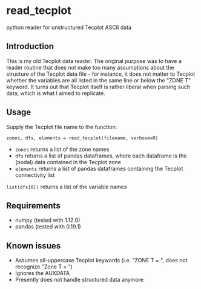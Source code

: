 # read_tecplot
python reader for unstructured Tecplot ASCII data

## Introduction
This is my old Tecplot data reader. The original purpose was to have a reader routine that does not make too many assumptions about 
the structure of the Tecplot data file - for instance, it does not matter to Tecplot whether the variables are all listed in the same
line or below the "ZONE T" keyword. It turns out that Tecplot itself is rather liberal when parsing such data, which is what I aimed to replicate.


## Usage
Supply the Tecplot file name to the function:
```
zones, dfs, elements = read_tecplot(filename, verbose=0)
```
  * `zones` returns a list of the zone names
  * `dfs` returns a list of pandas dataframes, where each dataframe is the (nodal) data contained in the Tecplot zone
  * `elements` returns a list of pandas dataframes containing the Tecplot connectivity list

`list(dfs[0])` returns a list of the variable names 

## Requirements
* numpy (tested with 1.12.0)
* pandas (tested with 0.19.1)

## Known issues
* Assumes all-uppercase Tecplot keywords (i.e. "ZONE T = ", does not recognize "Zone T = ")
* Ignores the AUXDATA
* Presently does not handle structured data anymore
